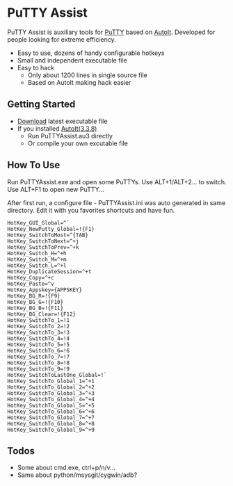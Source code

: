 PuTTY Assist
============

PuTTY Assist is auxiliary tools for [PuTTY](http://www.chiark.greenend.org.uk/~sgtatham/putty/)
based on [AutoIt](http://www.autoitscript.com/site/autoit/). Developed for people looking for extreme efficiency.

* Easy to use, dozens of handy configurable hotkeys
* Small and independent executable file
* Easy to hack
  * Only about 1200 lines in single source file
  * Based on AutoIt making hack easier

Getting Started
---------------

* [Download](https://github.com/zackz/PuTTYAssist/downloads) latest executable file
* If you installed [AutoIt(3.3.8)](http://www.autoitscript.com/site/autoit/downloads/)
  * Run PuTTYAssist.au3 directly
  * Or compile your own excutable file

How To Use
----------

Run PuTTYAssist.exe and open some PuTTYs. Use ALT+1/ALT+2... to switch. Use ALT+F1 to open new PuTTY...

After first run, a configure file - PuTTYAssist.ini was auto generated in same directory.
Edit it with you favorites shortcuts and have fun.

    HotKey_GUI_Global=^`
    HotKey_NewPutty_Global=!{F1}
    HotKey_SwitchToMost=^{TAB}
    HotKey_SwitchToNext=^+j
    HotKey_SwitchToPrev=^+k
    HotKey_Switch_H=^+h
    HotKey_Switch_M=^+m
    HotKey_Switch_L=^+l
    HotKey_DuplicateSession=^+t
    HotKey_Copy=^+c
    HotKey_Paste=^v
    HotKey_Appskey={APPSKEY}
    HotKey_BG_R=!{F9}
    HotKey_BG_G=!{F10}
    HotKey_BG_B=!{F11}
    HotKey_BG_Clear=!{F12}
    HotKey_SwitchTo_1=!1
    HotKey_SwitchTo_2=!2
    HotKey_SwitchTo_3=!3
    HotKey_SwitchTo_4=!4
    HotKey_SwitchTo_5=!5
    HotKey_SwitchTo_6=!6
    HotKey_SwitchTo_7=!7
    HotKey_SwitchTo_8=!8
    HotKey_SwitchTo_9=!9
    HotKey_SwitchToLastOne_Global=!`
    HotKey_SwitchTo_Global_1=^+1
    HotKey_SwitchTo_Global_2=^+2
    HotKey_SwitchTo_Global_3=^+3
    HotKey_SwitchTo_Global_4=^+4
    HotKey_SwitchTo_Global_5=^+5
    HotKey_SwitchTo_Global_6=^+6
    HotKey_SwitchTo_Global_7=^+7
    HotKey_SwitchTo_Global_8=^+8
    HotKey_SwitchTo_Global_9=^+9

Todos
-----

* Some about cmd.exe, ctrl+p/n/v...
* Same about python/msysgit/cygwin/adb?

